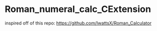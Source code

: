 # Roman_numeral_calc_CExtension

inspired off of this repo: <a href=https://github.com/IwattsX/Roman_Calculator>https://github.com/IwattsX/Roman_Calculator</a> 

